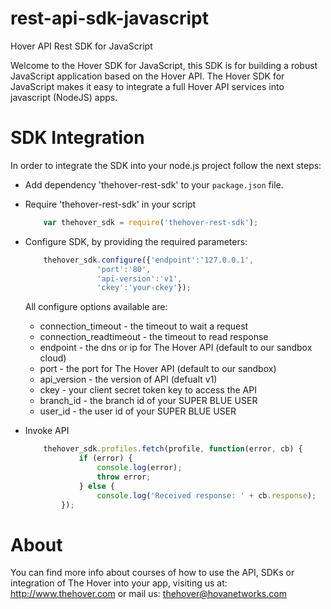 rest-api-sdk-javascript
=================

Hover API Rest SDK for JavaScript

Welcome to the Hover SDK for JavaScript, this SDK is for building a robust JavaScript application based on the Hover API. The Hover SDK for JavaScript makes it easy to integrate a full Hover API services into javascript (NodeJS) apps. 

SDK Integration
===============

In order to integrate the SDK into your node.js project follow the next steps:

* Add dependency 'thehover-rest-sdk' to your `package.json` file.

* Require 'thehover-rest-sdk' in your script

	```javascript
		var thehover_sdk = require('thehover-rest-sdk');
	```
	
* Configure SDK, by providing the required parameters:

	```javascript
		thehover_sdk.configure({'endpoint':'127.0.0.1', 
					'port':'80',
					'api-version':'v1',
					'ckey':'your-ckey'});
	```

	All configure options available are:
	
	* connection_timeout - the timeout to wait a request
	* connection_readtimeout - the timeout to read response
	* endpoint - the dns or ip for The Hover API (default to our sandbox cloud) 
	* port - the port for The Hover API (default to our sandbox)
	* api_version - the version of API (defualt v1)
	* ckey - your client secret token key to access the API 
	* branch_id - the branch id of your SUPER BLUE USER
	* user_id - the user id of your SUPER BLUE USER
	
* Invoke API

	```javascript
		thehover_sdk.profiles.fetch(profile, function(error, cb) {
        	    if (error) {
                 	console.log(error);
                	throw error;
        	    } else {
                	console.log('Received response: ' + cb.response);
        	});
	```

About
=====

You can find more info about courses of how to use the API, SDKs or integration of The Hover into your app,
visiting us at: http://www.thehover.com or mail us: thehover@hovanetworks.com

